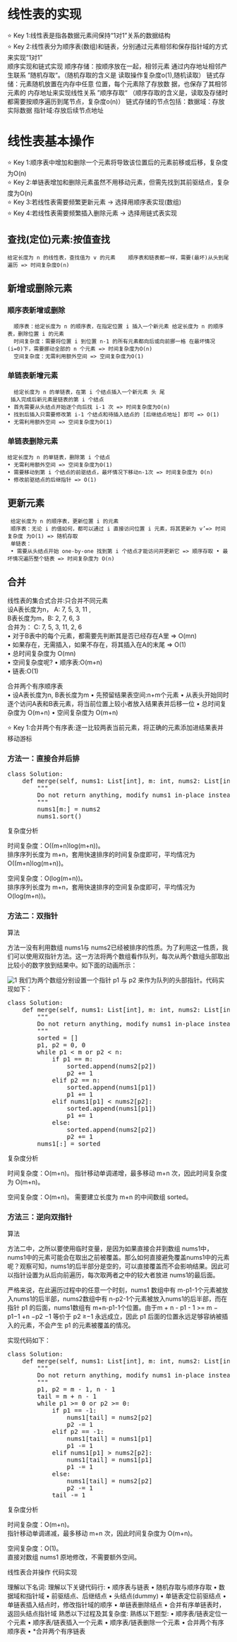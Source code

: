# 线性表的实现
⭐ Key 1:线性表是指各数据元素间保持“1对1”关系的数据结构        
⭐ Key 2:线性表分为顺序表(数组)和链表，分别通过元素相邻和保存指针域的方式来实现“1对1”       
顺序实现和链式实现 
顺序存储：按顺序放在一起，相邻元素 通过内存地址相邻产生联系 ”随机存取“。（随机存取的含义是 读取操作复杂度o(1),随机读取）
链式存储：元素随机放置在内存中任意 位置，每个元素除了存放数 据，也保存了其相邻元素的 内存地址来实现线性关系 ”顺序存取“ （顺序存取的含义是，读取及存储时都需要按顺序遍历到尾节点，复杂度o(n)）
        链式存储的节点包括：数据域：存放实际数据 指针域:存放后续节点地址

# 线性表基本操作
 ⭐ Key 1:顺序表中增加和删除一个元素将导致该位置后的元素前移或后移，复杂度为O(n)      
 ⭐ Key 2:单链表增加和删除元素虽然不用移动元素，但需先找到其前驱结点，复杂度为O(n)    
 ⭐ Key 3:若线性表需要频繁更新元素 -> 选择用顺序表实现(数组)     
 ⭐ Key 4:若线性表需要频繁插入删除元素 -> 选择用链式表实现     
 
 ## 查找(定位)元素:按值查找
    给定长度为 n 的线性表，查找值为 v 的元素    顺序表和链表都一样，需要(最坏)从头到尾遍历 => 时间复杂度O(n)
 ## 新增或删除元素
   ### 顺序表新增或删除
      顺序表：给定长度为 n 的顺序表，在指定位置 i 插入一个新元素 给定长度为 n 的顺序表，删除位置 i 的元素
      时间复杂度：需要将位置 i 到位置 n-1 的所有元素都向后或向前挪一格 在最坏情况(i=0)下，需要挪动全部的 n 个元素 => 时间复杂度为O(n) 
      空间复杂度：无需利用额外空间 => 空间复杂度为O(1)

   ### 单链表新增元素
      给定长度为 n 的单链表，在第 i 个结点插入一个新元素 头 尾
     插入完成后新元素是链表的第 i 个结点
    • 首先需要从头结点开始逐个向后找 i-1 次 => 时间复杂度为O(n)
    • 找到后插入只需要修改第 i-1 个结点和待插入结点的 [后继结点地址] 即可 => O(1)
    • 无需利用额外空间 => 空间复杂度为O(1)
   ### 单链表删除元素
    给定长度为 n 的单链表，删除第 i 个结点
    • 无需利用额外空间 => 空间复杂度为O(1)
    • 需要移动到第 i 个结点的前驱结点，最坏情况下移动n-1次 => 时间复杂度为 O(n)
    • 修改前驱结点的后继指针 => O(1)

  ## 更新元素
     给定长度为 n 的顺序表，更新位置 i 的元素
     顺序表：无论 i 的值如何，都可以通过 i 直接访问位置 i 元素，将其更新为 v’=> 时间复杂度 为O(1) => 随机存取
     单链表：
     • 需要从头结点开始 one-by-one 找到第 i 个结点才能访问并更新它 => 顺序存取 • 最坏情况遍历整个链表 => 时间复杂度为 O(n)
     
  ## 合并
  
  线性表的集合式合并:只合并不同元素      
  设A表长度为n， A: 7, 5, 3, 11 ,   
  B表长度为m，B: 2, 7, 6, 3   
  合并为： C: 7, 5, 3, 11, 2, 6  
  • 对于B表中的每个元素，都需要先判断其是否已经存在A里 => O(mn)  
  • 如果存在，无需插入，如果不存在，将其插入在A的末尾 => O(1)   
  • 总时间复杂度为 O(mn)  
  • 空间复杂度呢? • 顺序表:O(m+n)  
  • 链表:O(1)   
     
    
    
    
  合并两个有序顺序表  
        • 设A表长度为n, B表长度为m
        • 先预留结果表空间:n+m个元素
        • 从表头开始同时逐个访问A表和B表元素，将当前位置上较小者放入结果表并后移一位
        • 总时间复杂度为 O(m+n)
        • 空间复杂度为 O(m+n)
     
 ⭐ Key 1:合并两个有序表:逐一比较两表当前元素，将正确的元素添加进结果表并移动游标

### 方法一：直接合并后排
<pre>
class Solution:    
    def merge(self, nums1: List[int], m: int, nums2: List[int], n: int) -> None:    
        """    
        Do not return anything, modify nums1 in-place instead.    
        """    
        nums1[m:] = nums2    
        nums1.sort()    
</pre>
复杂度分析    

时间复杂度：O((m+n)log(m+n))。    
排序序列长度为 m+n，套用快速排序的时间复杂度即可，平均情况为 O((m+n)log(m+n))。    

空间复杂度：O(log(m+n))。    
排序序列长度为 m+n，套用快速排序的空间复杂度即可，平均情况为 O(log(m+n))。    

### 方法二：双指针
算法    

方法一没有利用数组 nums1与 nums2已经被排序的性质。为了利用这一性质，我们可以使用双指针方法。这一方法将两个数组看作队列，每次从两个数组头部取出比较小的数字放到结果中。如下面的动画所示：    

![1](https://user-images.githubusercontent.com/34911370/128997622-a19a4013-44a4-4f1e-acf3-b00be424f5f6.gif)
我们为两个数组分别设置一个指针 p1 与 p2 来作为队列的头部指针。代码实现如下：
<pre>
class Solution:
    def merge(self, nums1: List[int], m: int, nums2: List[int], n: int) -> None:  
        """  
        Do not return anything, modify nums1 in-place instead.  
        """
        sorted = []    
        p1, p2 = 0, 0    
        while p1 < m or p2 < n:    
            if p1 == m:    
                sorted.append(nums2[p2])    
                p2 += 1    
            elif p2 == n:    
                sorted.append(nums1[p1])    
                p1 += 1    
            elif nums1[p1] < nums2[p2]:    
                sorted.append(nums1[p1])    
                p1 += 1    
            else:    
                sorted.append(nums2[p2])    
                p2 += 1    
        nums1[:] = sorted    
</pre>
复杂度分析

时间复杂度：O(m+n)。
指针移动单调递增，最多移动 m+n 次，因此时间复杂度为 O(m+n)。

空间复杂度：O(m+n)。
需要建立长度为 m+n 的中间数组 sorted。

### 方法三：逆向双指针    
算法

方法二中，之所以要使用临时变量，是因为如果直接合并到数组 nums1中，nums1中的元素可能会在取出之前被覆盖。那么如何直接避免覆盖nums1中的元素呢？观察可知，nums1的后半部分是空的，可以直接覆盖而不会影响结果。因此可以指针设置为从后向前遍历，每次取两者之中的较大者放进 nums1的最后面。    

严格来说，在此遍历过程中的任意一个时刻，nums1 数组中有 m-p1-1个元素被放入nums1的后半部，nums2数组中有 n-p2-1个元素被放入nums1的后半部，而在指针 p1 的后面，nums1数组有 m+n-p1-1个位置。由于m + n - p1 - 1 >= m − p1−1 +n −p2 −1 等价于 p2 ≥−1 永远成立，因此 p1 后面的位置永远足够容纳被插入的元素，不会产生 p1 的元素被覆盖的情况。    

实现代码如下：    
<pre>
class Solution:
    def merge(self, nums1: List[int], m: int, nums2: List[int], n: int) -> None:    
        """    
        Do not return anything, modify nums1 in-place instead.    
        """    
        p1, p2 = m - 1, n - 1    
        tail = m + n - 1    
        while p1 >= 0 or p2 >= 0:    
            if p1 == -1:    
                nums1[tail] = nums2[p2]    
                p2 -= 1    
            elif p2 == -1:    
                nums1[tail] = nums1[p1]    
                p1 -= 1    
            elif nums1[p1] > nums2[p2]:    
                nums1[tail] = nums1[p1]    
                p1 -= 1    
            else:    
                nums1[tail] = nums2[p2]    
                p2 -= 1    
            tail -= 1   
</pre>
复杂度分析    

时间复杂度：O(m+n)。    
指针移动单调递减，最多移动 m+n 次，因此时间复杂度为 O(m+n)。    

空间复杂度：O(1)。    
直接对数组 nums1 原地修改，不需要额外空间。    






线性表合并操作
代码实现

 理解以下名词: 理解以下关键代码行:
• 顺序表与链表
• 随机存取与顺序存取
• 数据域和指针域
• 前驱结点、后继结点
• 头结点(dummy)
• 单链表定位前驱结点
• 单链表插入结点时，修改指针域的顺序 • 单链表删除结点
• 合并有序单链表时，返回头结点指针域
熟悉以下过程及其复杂度: 熟练以下题型:
• 顺序表/链表定位一个元素
• 顺序表/链表插入一个元素
• 顺序表/链表删除一个元素
• 合并两个有序顺序表
• *合并两个有序链表




